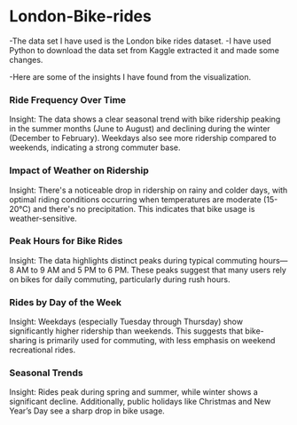 # London-Bike-rides
-The data set I have used is the London bike rides dataset.
-I have used Python to download the data set from Kaggle extracted it and made some changes.

-Here are some of the insights I have found from the visualization.
### Ride Frequency Over Time
Insight: The data shows a clear seasonal trend with bike ridership peaking in the summer months (June to August) and declining during the winter (December to February). Weekdays also see more ridership compared to weekends, indicating a strong commuter base.
### Impact of Weather on Ridership
Insight: There's a noticeable drop in ridership on rainy and colder days, with optimal riding conditions occurring when temperatures are moderate (15-20°C) and there's no precipitation. This indicates that bike usage is weather-sensitive.
### Peak Hours for Bike Rides
Insight: The data highlights distinct peaks during typical commuting hours—8 AM to 9 AM and 5 PM to 6 PM. These peaks suggest that many users rely on bikes for daily commuting, particularly during rush hours.
### Rides by Day of the Week
Insight: Weekdays (especially Tuesday through Thursday) show significantly higher ridership than weekends. This suggests that bike-sharing is primarily used for commuting, with less emphasis on weekend recreational rides.
### Seasonal Trends
Insight: Rides peak during spring and summer, while winter shows a significant decline. Additionally, public holidays like Christmas and New Year’s Day see a sharp drop in bike usage.
